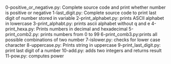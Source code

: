 0-positive_or_negative.py: Complete source code and print whether number is positive or negative
1-last_digit.py: Complete source code to print last digit of number stored in variable
2-print_alphabet.py: prints ASCII alphabet in lowercase
3-print_alphabt.py: prints ascii alphabet without q and e
4-print_hexa.py: Prints numbers in decimal and hexadecimal
5-print_comb2.py: prints numbers from 0 to 99
6-print_comb3.py:prints all possible combinations of two number
7-islower.py: checks for lower case character
8-uppercase.py: Prints string in uppercase 
9-print_last_digit.py: print last digit of a number
10-add.py: adds two integers and returns result
11-pow.py: computes power
